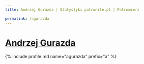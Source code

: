 ```yaml
---
title: Andrzej Gurazda | Statystyki patronite.pl | Patromierz

permalink: /agurazda
---
```


# [Andrzej Gurazda](https://patronite.pl/agurazda)

{% include profile.md name="agurazda" prefix="a" %}
